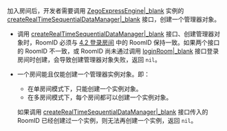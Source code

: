 加入房间后，开发者需要调用 [ZegoExpressEngine\|_blank](@-ZegoExpressEngine) 实例的 [createRealTimeSequentialDataManager\|_blank](@createRealTimeSequentialDataManager) 接口，创建一个管理器对象。

<div class="mk-warning">

- 调用 [createRealTimeSequentialDataManager\|_blank](@createRealTimeSequentialDataManager) 接口、创建管理器对象时，RoomID 必须与 [4.2 登录房间](!RealTimeSequentialData#4_3) 中的 RoomID 保持一致。如果两个接口的 RoomID 不一致，或 RoomID 尚未通过调用 [loginRoom\|_blank](@loginRoom) 接口登录房间时创建，会导致创建管理器对象失败，返回 `nil`。

- 一个房间能且仅能创建一个管理器实例对象。即：
    - 在单房间模式下，只能创建一个实例对象。
    - 在多房间模式下，每个房间都可以创建一个实例对象。

    如果调用 [createRealTimeSequentialDataManager\|_blank](@createRealTimeSequentialDataManager) 接口传入的 RoomID 已经创建过一个实例，则无法再创建一个实例，返回 `nil`。
</div>
